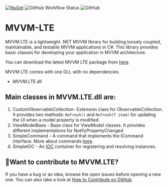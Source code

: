 
[![NuGet](https://img.shields.io/nuget/v/MVVM.LTE)](https://www.nuget.org/packages/MVVM.LTE/) ![GitHub Workflow Status](https://img.shields.io/github/workflow/status/Blogrammer/MVVM-LTE/Deploy%20to%20NuGet?logo=github) ![GitHub](https://img.shields.io/github/license/Blogrammer/MVVM-LTE?logo=github)


# MVVM-LTE
MVVM LTE is a lightweight .NET MVVM library for building loosely coupled, maintainable, and testable MVVM applications in C#. This library provides basic classes for developing your application in MVVM architecture.

You can download the latest MVVM LTE package from [here](https://www.nuget.org/packages/MVVM.LTE/ "MVVM LTE download").

MVVM LTE comes with one DLL with no dependencies.

 - *MVVM.LTE.dll*
 
## Main classes in MVVM.LTE.dll are:

1.  CustomObservableCollection- Extension class for ObservableCollection. It provides two methods: `Refresh()`  and `Refresh(T item)` for updating the UI when a model property is modified.
2.  ViewModelBase - Base class for ViewModel classes. It provides different implementations for NotifyPropertyChanged
3.  SimpleCommand - A command that implements the ICommand interface. More about commands  [here](https://docs.microsoft.com/en-us/dotnet/api/system.windows.input.icommand?view=net-5.0 "ICommand Interface").
4.  SimpleIOC - An  [IOC](http://en.wikipedia.org/wiki/Inversion_of_control "Inversion of Control")  container for registering and resolving instances.

## 👋Want to contribute to MVVM.LTE?

If you have a bug or an idea, browse the open issues before opening a new one. You can also take a look at [How to Contribute on GitHub](https://www.dataschool.io/how-to-contribute-on-github/ "How to contribute on GitHub")

